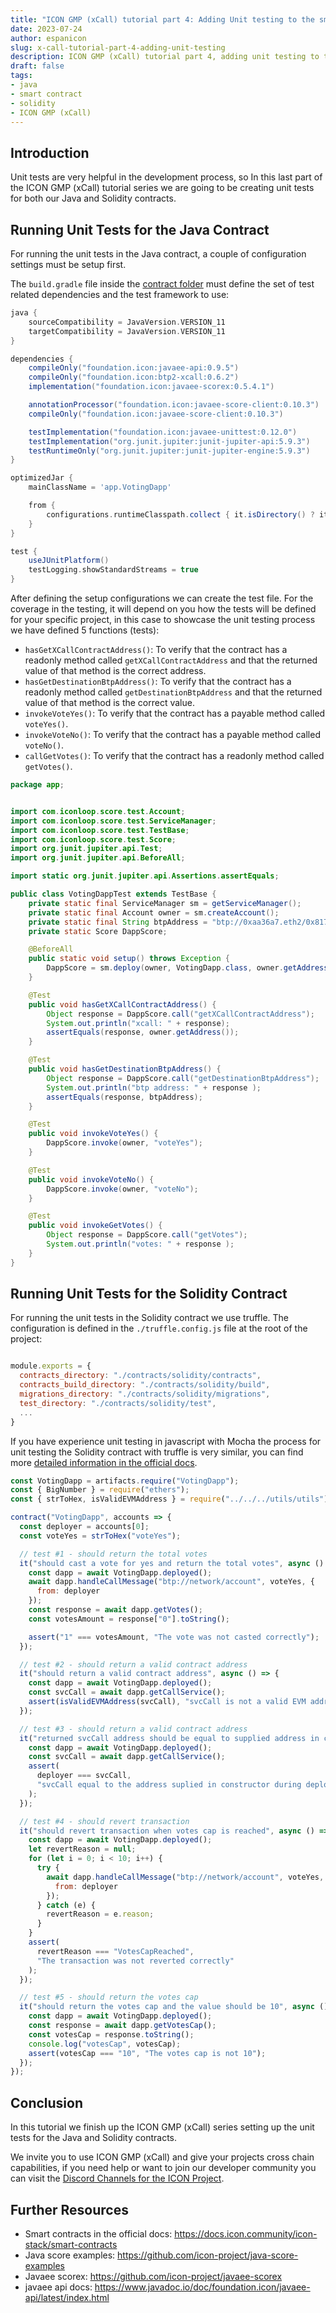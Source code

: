 ```yaml
---
title: "ICON GMP (xCall) tutorial part 4: Adding Unit testing to the smart contracts."
date: 2023-07-24
author: espanicon
slug: x-call-tutorial-part-4-adding-unit-testing
description: ICON GMP (xCall) tutorial part 4, adding unit testing to the smart contracts
draft: false
tags:
- java
- smart contract
- solidity
- ICON GMP (xCall)
---
```

## Introduction

Unit tests are very helpful in the development process, so In this last part of the ICON GMP (xCall) tutorial series we are going to be creating unit tests for both our Java and Solidity contracts.

## Running Unit Tests for the Java Contract

For running the unit tests in the Java contract, a couple of configuration settings must be setup first.

The `build.gradle` file inside the [contract folder](https://github.com/icon-community/crosschain-voting-dapp-with-rollback/blob/master/contracts/jvm/VotingDapp/build.gradle) must define the set of test related dependencies and the test framework to use:

```gradle
java {
    sourceCompatibility = JavaVersion.VERSION_11
    targetCompatibility = JavaVersion.VERSION_11
}

dependencies {
    compileOnly("foundation.icon:javaee-api:0.9.5")
    compileOnly("foundation.icon:btp2-xcall:0.6.2")
    implementation("foundation.icon:javaee-scorex:0.5.4.1")

    annotationProcessor("foundation.icon:javaee-score-client:0.10.3")
    compileOnly("foundation.icon:javaee-score-client:0.10.3")

    testImplementation("foundation.icon:javaee-unittest:0.12.0")
    testImplementation("org.junit.jupiter:junit-jupiter-api:5.9.3")
    testRuntimeOnly("org.junit.jupiter:junit-jupiter-engine:5.9.3")
}

optimizedJar {
    mainClassName = 'app.VotingDapp'

    from {
        configurations.runtimeClasspath.collect { it.isDirectory() ? it : zipTree(it) }
    }
}

test {
    useJUnitPlatform()
    testLogging.showStandardStreams = true
}
```

After defining the setup configurations we can create the test file. For the coverage in the testing, it will depend on you how the tests will be defined for your specific project, in this case to showcase the unit testing process we have defined 5 functions (tests):

* `hasGetXCallContractAddress()`: To verify that the contract has a readonly method called `getXCallContractAddress` and that the returned value of that method is the correct address.
* `hasGetDestinationBtpAddress()`: To verify that the contract has a readonly method called `getDestinationBtpAddress` and that the returned value of that method is the correct value.
* `invokeVoteYes()`: To verify that the contract has a payable method called `voteYes()`.
* `invokeVoteNo()`: To verify that the contract has a payable method called `voteNo()`.
* `callGetVotes()`: To verify that the contract has a readonly method called `getVotes()`.

```java
package app;


import com.iconloop.score.test.Account;
import com.iconloop.score.test.ServiceManager;
import com.iconloop.score.test.TestBase;
import com.iconloop.score.test.Score;
import org.junit.jupiter.api.Test;
import org.junit.jupiter.api.BeforeAll;

import static org.junit.jupiter.api.Assertions.assertEquals;

public class VotingDappTest extends TestBase {
    private static final ServiceManager sm = getServiceManager();
    private static final Account owner = sm.createAccount();
    private static final String btpAddress = "btp://0xaa36a7.eth2/0x817c542D606ba65b9B158919A77A2Df5AeE2E2EF";
    private static Score DappScore;

    @BeforeAll
    public static void setup() throws Exception {
        DappScore = sm.deploy(owner, VotingDapp.class, owner.getAddress(), btpAddress);
    }

    @Test
    public void hasGetXCallContractAddress() {
        Object response = DappScore.call("getXCallContractAddress");
        System.out.println("xcall: " + response);
        assertEquals(response, owner.getAddress());
    }

    @Test
    public void hasGetDestinationBtpAddress() {
        Object response = DappScore.call("getDestinationBtpAddress");
        System.out.println("btp address: " + response );
        assertEquals(response, btpAddress);
    }

    @Test
    public void invokeVoteYes() {
        DappScore.invoke(owner, "voteYes");
    }

    @Test
    public void invokeVoteNo() {
        DappScore.invoke(owner, "voteNo");
    }

    @Test
    public void invokeGetVotes() {
        Object response = DappScore.call("getVotes");
        System.out.println("votes: " + response );
    }
}
```

## Running Unit Tests for the Solidity Contract

For running the unit tests in the Solidity contract we use truffle. The configuration is defined in the `./truffle.config.js` file at the root of the project:
```javascript

module.exports = {
  contracts_directory: "./contracts/solidity/contracts",
  contracts_build_directory: "./contracts/solidity/build",
  migrations_directory: "./contracts/solidity/migrations",
  test_directory: "./contracts/solidity/test",
  ...
}
```

If you have experience unit testing in javascript with Mocha the process for unit testing the Solidity contract with truffle is very similar, you can find more [detailed information in the official docs](https://trufflesuite.com/docs/truffle/how-to/debug-test/write-tests-in-javascript/).

```javascript
const VotingDapp = artifacts.require("VotingDapp");
const { BigNumber } = require("ethers");
const { strToHex, isValidEVMAddress } = require("../../../utils/utils");

contract("VotingDapp", accounts => {
  const deployer = accounts[0];
  const voteYes = strToHex("voteYes");

  // test #1 - should return the total votes
  it("should cast a vote for yes and return the total votes", async () => {
    const dapp = await VotingDapp.deployed();
    await dapp.handleCallMessage("btp://network/account", voteYes, {
      from: deployer
    });
    const response = await dapp.getVotes();
    const votesAmount = response["0"].toString();

    assert("1" === votesAmount, "The vote was not casted correctly");
  });

  // test #2 - should return a valid contract address
  it("should return a valid contract address", async () => {
    const dapp = await VotingDapp.deployed();
    const svcCall = await dapp.getCallService();
    assert(isValidEVMAddress(svcCall), "svcCall is not a valid EVM address");
  });

  // test #3 - should return a valid contract address
  it("returned svcCall address should be equal to supplied address in constructor during deployment", async () => {
    const dapp = await VotingDapp.deployed();
    const svcCall = await dapp.getCallService();
    assert(
      deployer === svcCall,
      "svcCall equal to the address suplied in constructor during deployment"
    );
  });

  // test #4 - should revert transaction
  it("should revert transaction when votes cap is reached", async () => {
    const dapp = await VotingDapp.deployed();
    let revertReason = null;
    for (let i = 0; i < 10; i++) {
      try {
        await dapp.handleCallMessage("btp://network/account", voteYes, {
          from: deployer
        });
      } catch (e) {
        revertReason = e.reason;
      }
    }
    assert(
      revertReason === "VotesCapReached",
      "The transaction was not reverted correctly"
    );
  });

  // test #5 - should return the votes cap
  it("should return the votes cap and the value should be 10", async () => {
    const dapp = await VotingDapp.deployed();
    const response = await dapp.getVotesCap();
    const votesCap = response.toString();
    console.log("votesCap", votesCap);
    assert(votesCap === "10", "The votes cap is not 10");
  });
});
```

## Conclusion

In this tutorial we finish up the ICON GMP (xCall) series setting up the unit tests for the Java and Solidity contracts.

We invite you to use ICON GMP (xCall) and give your projects cross chain capabilities, if you need help or want to join our developer community you can visit the [Discord Channels for the ICON Project](https://icon.community/icondiscord/).

## Further Resources
* Smart contracts in the official docs: https://docs.icon.community/icon-stack/smart-contracts
* Java score examples: https://github.com/icon-project/java-score-examples
* Javaee scorex: https://github.com/icon-project/javaee-scorex
* javaee api docs: https://www.javadoc.io/doc/foundation.icon/javaee-api/latest/index.html
